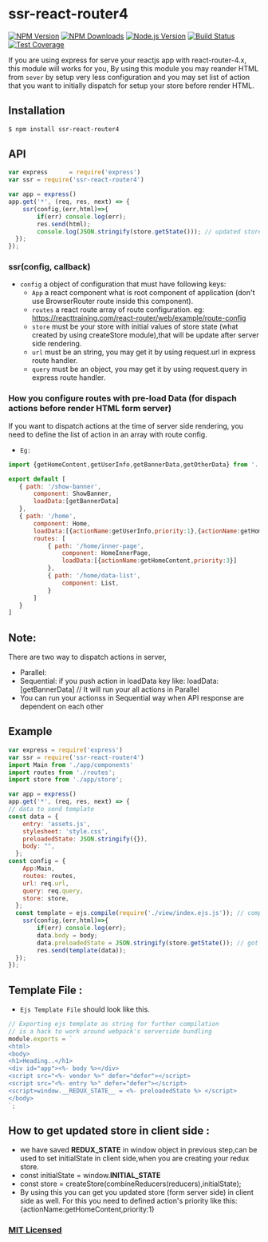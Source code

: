 # ssr-react-router4

[![NPM Version][npm-image]][npm-url]
[![NPM Downloads][downloads-image]][downloads-url]
[![Node.js Version][node-version-image]][node-version-url]
[![Build Status][travis-image]][travis-url]
[![Test Coverage][coveralls-image]][coveralls-url]

If you are using express for serve your reactjs app with react-router-4.x, this module will works for you, By using this module you may reander HTML from `sever` by setup very less configuration and you may set list of action that you want to initially dispatch for setup your store before render HTML.

## Installation

```sh
$ npm install ssr-react-router4
```

## API

```js
var express      = require('express')
var ssr = require('ssr-react-router4')

var app = express()
app.get('*', (req, res, next) => {
    ssr(config,(err,html)=>{
        if(err) console.log(err);
        res.send(html);
        console.log(JSON.stringify(store.getState())); // updated store
  });
});

```

### ssr(config, callback)

- `config` a object of configuration that must have following keys:
     - `App` a react component what is root component of application (don't use BrowserRouter route inside this component).
    - `routes` a react route array of route configuration.
    eg: https://reacttraining.com/react-router/web/example/route-config
    - `store` must be your store with initial values of store state (what created by using createStore module),that will be update after server side rendering.
     - `url` must be an string, you may get it by using request.url in express route handler.
     - `query` must be an object, you may get it by using request.query in express route handler.
     

### How you configure routes with pre-load Data (for dispach actions before render HTML form server)

If you want to dispatch actions at the time of server side rendering, you need to define the list of action in an array with route config.
- `Eg:`
 ```js
import {getHomeContent,getUserInfo,getBannerData,getOtherData} from '../app/components/views/Home/action';

export default [
    { path: '/show-banner',
        component: ShowBanner,
        loadData:[getBannerData]
    },
    { path: '/home',
        component: Home,
        loadData:[{actionName:getUserInfo,priority:1},{actionName:getHomeContent,priority:2}],
        routes: [
            { path: '/home/inner-page',
                component: HomeInnerPage,
                loadData:[{actionName:getHomeContent,priority:3}]
            },
            { path: '/home/data-list',
                component: List,
            }
        ]
    }
]

```
## Note: 
There are two way to dispatch actions in server,
- Parallel: 
- Sequential:
if you push action in loadData key like: 
loadData:[getBannerData] // It will run your all actions in Parallel
- You can run your actionss in Sequential way when API response are dependent on each other 
## Example

```js
var express = require('express')
var ssr = require('ssr-react-router4')
import Main from './app/components'
import routes from './routes';
import store from './app/store';

var app = express()
app.get('*', (req, res, next) => {
// data to send template
const data = {
    entry: 'assets.js',
    stylesheet: 'style.css',
    preloadedState: JSON.stringify({}),
    body: "",
  };
const config = {
    App:Main,
    routes: routes,
    url: req.url,
    query: req.query,
    store: store,
  };
  const template = ejs.compile(require('./view/index.ejs.js')); // compile your template
    ssr(config,(err,html)=>{
        if(err) console.log(err);
        data.body = body;
        data.preloadedState = JSON.stringify(store.getState()); // got updated store based on loadData key defined in your routes config
        res.send(template(data));
  });
});

```

## Template File :
- `Ejs Template File` should look like this.

```js
// Exporting ejs template as string for further compilation
// is a hack to work around webpack's serverside bundling
module.exports = `
<html>
<body>
<h1>Heading..</h1>
<div id="app"><%- body %></div>
<script src="<%- vendor %>" defer="defer"></script>
<script src="<%- entry %>" defer="defer"></script>
<script>window.__REDUX_STATE__ = <%- preloadedState %> </script>
</body>
`;

```

## How to get updated store in client side :
- we have saved __REDUX_STATE__ in window object in previous step,can be used to set initialState in client side,when you are creating your redux store.
- const initialState = window.__INITIAL_STATE__
- const store = createStore(combineReducers(reducers),initialState);
- By using this you can get you updated store (form server side) in client side as well. For this you need to defined action's priority like this:
{actionName:getHomeContent,priority:1}


### [MIT Licensed](LICENSE)

[npm-image]: https://img.shields.io/npm/v/react-express-ssr.svg
[npm-url]: https://npmjs.org/package/react-express-ssr
[node-version-image]: https://img.shields.io/node/v/react-express-ssr.svg
[node-version-url]: https://nodejs.org/en/download
[travis-image]: https://img.shields.io/travis/expressjs/react-express-ssr/master.svg
[travis-url]: https://travis-ci.org/expressjs/react-express-ssr
[coveralls-image]: https://img.shields.io/coveralls/expressjs/react-express-ssr/master.svg
[coveralls-url]: https://coveralls.io/r/expressjs/react-express-ssr?branch=master
[downloads-image]: https://img.shields.io/npm/dm/react-express-ssr.svg
[downloads-url]: https://npmjs.org/package/react-express-ssr

